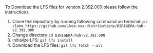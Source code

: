 To Download the LFS files for version 2.392.000 please follow the instructions

1. Clone the repository by running following command on terminal `git clone https://github.com/ikea-oss-distributions/DIRIGERA-hub-v2.392.000`
2. Change directory `cd DIRIGERA-hub-v2.392.000`
3. Initialize LFS: `git lfs install`
4. Download the LFS files: `git lfs fetch --all`
